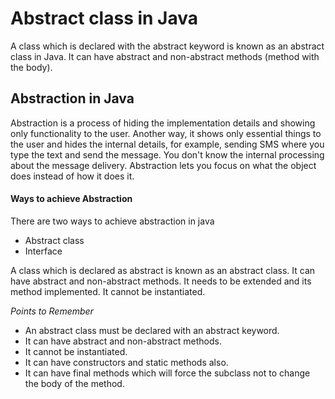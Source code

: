 # Abstract class in Java

A class which is declared with the abstract keyword is known as an abstract class in Java. It can have abstract and 
non-abstract methods (method with the body).

## Abstraction in Java
Abstraction is a process of hiding the implementation details and showing only functionality to the user.
Another way, it shows only essential things to the user and hides the internal details, for example, sending SMS where you type the text and send the message. You don't know the internal processing about the message delivery.
Abstraction lets you focus on what the object does instead of how it does it.

#### Ways to achieve Abstraction
There are two ways to achieve abstraction in java
* Abstract class 
* Interface

A class which is declared as abstract is known as an abstract class. It can have abstract and non-abstract methods. It needs to be extended and its method implemented. It cannot be instantiated.

*Points to Remember*
* An abstract class must be declared with an abstract keyword.
* It can have abstract and non-abstract methods.
* It cannot be instantiated.
* It can have constructors and static methods also.
* It can have final methods which will force the subclass not to change the body of the method.

